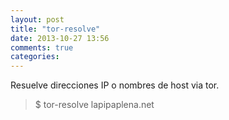 ```yaml
---
layout: post
title: "tor-resolve"
date: 2013-10-27 13:56
comments: true
categories: 
---
```

Resuelve direcciones IP o nombres de host via tor.

>$ tor-resolve lapipaplena.net

